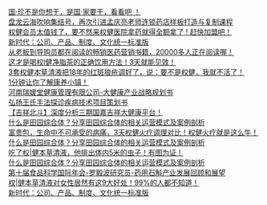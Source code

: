   
[国·珍不是你想干，是国·家要干，看看吧
！](http://www.dianyue.me/archives/979/h74jmqgtesgr4x1g/)  
[盘龙云海吹响集结号，再次引进孟庆亮老师连锁药店样板打造与复制课程](http://www.dianyue.me/archives/628/wom9uepmo4mni7hn/)  
[权健会员太值钱了，要不然来权健医院拿药就得全额拿了 ! 赶快加盟吧！](http://www.dianyue.me/archives/682/bk1ju0dwak3okibz/)  
[新时代：公司、产品、制度、文化统一标准版](http://www.dianyue.me/archives/003/8zokn7qt72j808r3/)  
[从老板到导购员都在阅读的畅销医药营销书籍，20000多人正在阅读喔！](http://www.dianyue.me/archives/633/rv24ewf150ak7qao/)  
[这才是喝权l健净脂茶的正确饮用方法！3天就能见效！](http://www.dianyue.me/archives/860/wk90w3jxsexy6o1n/)  
[3套权健本草清液把18年的红斑狼疮调好了，说：要不是权健，我就不活了！](http://www.dianyue.me/archives/159/vyb9uh88ammdepbu/)  
[1分钟让你了解康养小镇！](http://www.dianyue.me/archives/485/7hnwytp1kjg92z1k/)  
[河南瑞媛堂健康管理有限公司-大健康产业战略规划书](http://www.dianyue.me/archives/674/ly0s7rl5p3xaseqv/)  
[弘扬王氏手法探诊疾病技术项目策划书](http://www.dianyue.me/archives/197/3n61swhmq6ysjkw3/)  
[【吉祥北斗】深度分析三期国嘉吉祥大健康平台！](http://www.dianyue.me/archives/507/laet0pb6x4o1d345/)  
[什么是田园综合体？分享田园综合体的相关运营模式及案例剖析](http://www.dianyue.me/archives/883/07y6oc7c8taf3mjq/)  
[富贵包，生命中不可承受的病痛，3天权健火疗调理对比！权健火疗就是这么牛！](http://www.dianyue.me/archives/873/ej4utsut4rup316s/)  
[什么是田园综合体？分享田园综合体的相关运营模式及案例剖析](http://www.dianyue.me/archives/440/u4ieb3oxwl18v84e/)  
[吃了权|健本草清液，他排出体内5米的虫子！有图为证！](http://www.dianyue.me/archives/297/nhr1o15yphy0fey5/)  
[什么是田园综合体？分享田园综合体的相关运营模式及案例剖析](http://www.dianyue.me/archives/522/t867i6h5tejbralc/)  
[第十届食品科学国际年会-罗毅波研究员-药用石斛产业发展回顾和展望](http://www.dianyue.me/archives/363/2l5dlx9o0duxiowr/)  
[权|健本草清液对女性居然有这9大好处！99%的人都不知道！](http://www.dianyue.me/archives/270/3qy8qmad8psbchs3/)  
[新时代：公司、产品、制度、文化统一标准版](http://www.dianyue.me/archives/074/x8wmox8on8masgsr/)